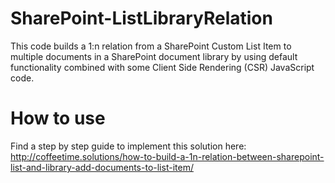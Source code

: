 # SharePoint-ListLibraryRelation

This code builds a 1:n relation from a SharePoint Custom List Item to multiple documents in a SharePoint document library by using default functionality combined with some Client Side Rendering (CSR) JavaScript code.

# How to use

Find a step by step guide to implement this solution here:
http://coffeetime.solutions/how-to-build-a-1n-relation-between-sharepoint-list-and-library-add-documents-to-list-item/


